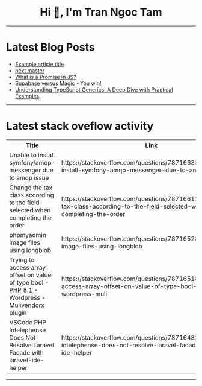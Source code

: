 <h1 align="center">Hi 👋, I'm Tran Ngoc Tam</h1>

---

# Latest Blog Posts 
<!-- BLOG-POST-LIST:START -->
- [Example article title](https://dev.to/target-ops/example-article-title-3n2a)
- [next master](https://dev.to/chaopas/next-master-mo9)
- [What is a Promise in JS?](https://dev.to/__khojiakbar__/what-is-a-promise-in-js-3dj8)
- [Supabase versus Magic - You win!](https://dev.to/polterguy/supabase-versus-magic-you-win-5n)
- [Understanding TypeScript Generics: A Deep Dive with Practical Examples](https://dev.to/blitzkrieg/understanding-typescript-generics-a-deep-dive-with-practical-examples-27)
<!-- BLOG-POST-LIST:END -->

---

# Latest stack oveflow activity
<table>
  <tr><th>Title</th><th>Link</th></tr>
  <!-- STACKOVERFLOW:START --><tr><td>Unable to install symfony/amqp-messenger due to amqp issue</td><td>https://stackoverflow.com/questions/78716635/unable-to-install-symfony-amqp-messenger-due-to-amqp-issue</td></tr><tr><td>Change the tax class according to the field selected when completing the order</td><td>https://stackoverflow.com/questions/78716612/change-the-tax-class-according-to-the-field-selected-when-completing-the-order</td></tr><tr><td>phpmyadmin image files using longblob</td><td>https://stackoverflow.com/questions/78716528/phpmyadmin-image-files-using-longblob</td></tr><tr><td>Trying to access array offset on value of type bool - PHP 8.1 - Wordpress - Mulivendorx plugin</td><td>https://stackoverflow.com/questions/78716518/trying-to-access-array-offset-on-value-of-type-bool-php-8-1-wordpress-muli</td></tr><tr><td>VSCode PHP Intelephense Does Not Resolve Laravel Facade with laravel-ide-helper</td><td>https://stackoverflow.com/questions/78716482/vscode-php-intelephense-does-not-resolve-laravel-facade-with-laravel-ide-helper</td></tr><!-- STACKOVERFLOW:END -->
</table>

---


